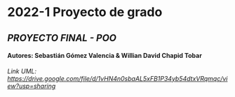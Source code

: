 # 2022-1 Proyecto de grado 

## *PROYECTO FINAL - POO*
#### Autores: Sebastián Gómez Valencia & Willian David Chapid Tobar







*Link UML: https://drive.google.com/file/d/1vHN4n0sbaAL5xFB1P34yb54dtxVRqmqc/view?usp=sharing* 